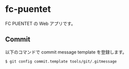 # fc-puentet

FC PUENTET の Web アプリです。

## Commit

以下のコマンドで commit message template を登録します。

```bash
$ git config commit.template tools/git/.gitmessage
```
